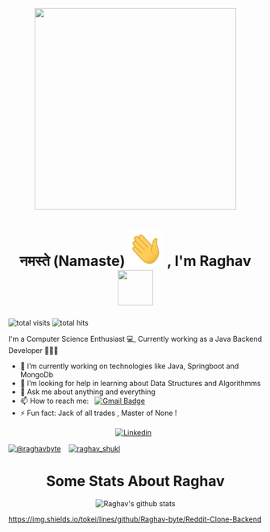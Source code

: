<p align="Center" ><img src="https://octodex.github.com/images/daftpunktocat-thomas.gif" height="400px" width ="400px"></p>


<h1 align="Center">  नमस्ते (Namaste) <img src="https://raw.githubusercontent.com/ABSphreak/ABSphreak/master/gifs/Hi.gif" height ="70 px" width="70px"/> , I'm Raghav <img src="https://media.giphy.com/media/WUlplcMpOCEmTGBtBW/giphy.gif" height ="70px" width= "70px">  </h1>
<span> <img src="https://komarev.com/ghpvc/?username=raghav-byte" alt="total visits" /> </span>
<span> <img src="http://hits.dwyl.com/Raghav-byte/Raghav-byte.svg" alt="total hits" /> </span>


I'm a Computer Science Enthusiast  💻, Currently working as a Java Backend Developer 👨🏻‍💻
  
- 🌱 I’m currently working on technologies like Java, Springboot and MongoDb
- 🤔 I’m looking for help in learning about Data Structures and Algorithmms
- 💬 Ask me about anything and everything 
- 📫 How to reach me: &nbsp;&nbsp;[![Gmail Badge](https://img.shields.io/badge/-Gmail-c14438?style=flat-square&logo=Gmail&logoColor=white&link=mailto:shuklaraghav321.com)](mailto:shuklaraghav321@gmail.com)
- ⚡ Fun fact: Jack of all trades , Master of None ! 

<p align="center">
<a href="https://www.linkedin.com/in/raghav-byte/" target="_blank"><img align="center" src="https://img.shields.io/badge/LinkedIn-blue?logo=linkedin&logoColor=white&style=for-the-badge" alt="Linkedin "  /></a>&nbsp;&nbsp;
  
<a href="https://dev.to/raghavbyte" target="_blank"><img align="center" src="https://cdn.jsdelivr.net/npm/simple-icons@3.0.1/icons/dev-dot-to.svg" alt="@raghavbyte" height="25" width="25" /></a> &nbsp;&nbsp;
<a href="https://instagram.com/raghav_shukl" target="_blank"><img align="center" src="https://cdn.jsdelivr.net/npm/simple-icons@3.0.1/icons/instagram.svg" alt="raghav_shukl" height="25" width="25" /></a>&nbsp;&nbsp;
</p>

<h1 align = "Center"> Some Stats About Raghav  </h1>  
<p align="center" >
<img alt="Raghav's github stats" src="https://github-readme-stats.vercel.app/api?username=Raghav-byte&&count_private=true&show_owner=true&show_icons=true&theme=dark"> </p>

https://img.shields.io/tokei/lines/github/Raghav-byte/Reddit-Clone-Backend


<!--
https://shields.io/ for all the badges
[![HitCount](http://hits.dwyl.com/Raghav-byte/Raghav-byte.svg)](http://hits.dwyl.com/Raghav-byte/Raghav-byte)
⭐️ From [Raghav-byte](https://github.com/Raghav-byte)
<a href="https://sourcerer.io/Raghav-byte">Check more about me here 🌟 </a>
- 🔭 I’m currently working on taking rest
- - 👯 I’m looking to collaborate on Cpp projects and Basic Web Dev stuff

<a href="https://twitter.com/_raghavit" target="_blank"><img align="center" src="https://cdn.jsdelivr.net/npm/simple-icons@3.0.1/icons/twitter.svg" alt="@_raghavit" height="25" width="25" /></a>&nbsp;&nbsp;


-->
